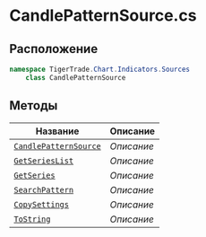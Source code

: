 
# CandlePatternSource.cs
## Расположение
```csharp
namespace TigerTrade.Chart.Indicators.Sources  
    class CandlePatternSource
```

## Методы
| Название | Описание |
| --- | --- |
| [`CandlePatternSource`](./metody/CandlePatternSource.md) | *Описание* |
| [`GetSeriesList`](./metody/GetSeriesList.md) | *Описание* |
| [`GetSeries`](./metody/GetSeries.md) | *Описание* |
| [`SearchPattern`](./metody/SearchPattern.md) | *Описание* |
| [`CopySettings`](./metody/CopySettings.md) | *Описание* |
| [`ToString`](./metody/ToString.md) | *Описание* |
